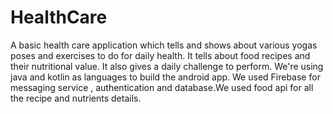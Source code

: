 # HealthCare
A basic health care application which tells and shows about various yogas poses and exercises to do for daily health. It tells about food recipes and their nutritional value. It also gives a daily challenge to perform. We're using java and kotlin as languages to build the android app. We used Firebase for messaging service , authentication and database.We used food api for all the recipe and nutrients details.
